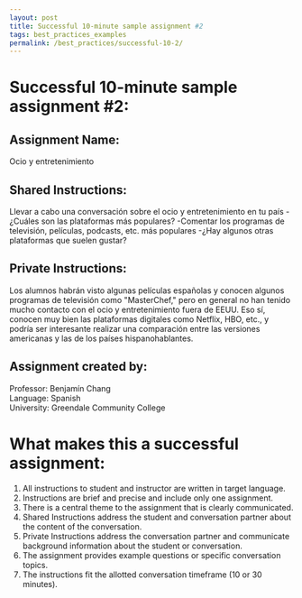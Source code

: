 ```yaml
---
layout: post
title: Successful 10-minute sample assignment #2
tags: best_practices_examples
permalink: /best_practices/successful-10-2/
---
```


# Successful 10-minute sample assignment #2:

## Assignment Name:
Ocio y entretenimiento

## Shared Instructions:
Llevar a cabo una conversación sobre el ocio y entretenimiento en tu país -¿Cuáles son las plataformas más populares? -Comentar los programas de televisión, películas, podcasts, etc. más populares -¿Hay algunos otras plataformas que suelen gustar?

## Private Instructions:
Los alumnos habrán visto algunas películas españolas y conocen algunos programas de televisión como "MasterChef," pero en general no han tenido mucho contacto con el ocio y entretenimiento fuera de EEUU. Eso sí, conocen muy bien las plataformas digitales como Netflix, HBO, etc., y podría ser interesante realizar una comparación entre las versiones americanas y las de los países hispanohablantes.

## Assignment created by:
Professor: Benjamín Chang  
Language: Spanish  
University: Greendale Community College  

# What makes this a successful assignment:
1. All instructions to student and instructor are written in target language.
2. Instructions are brief and precise and include only one assignment.
3. There is a central theme to the assignment that is clearly communicated.
4. Shared Instructions address the student and conversation partner about the content of the conversation.
5. Private Instructions address the conversation partner and communicate background information about the student or conversation.
6. The assignment provides example questions or specific conversation topics.
7. The instructions fit the allotted conversation timeframe (10 or 30 minutes).